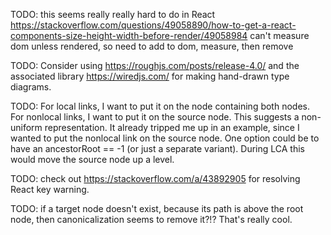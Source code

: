 TODO: this seems really really hard to do in React
https://stackoverflow.com/questions/49058890/how-to-get-a-react-components-size-height-width-before-render/49058984
can't measure dom unless rendered, so need to add to dom, measure, then remove

TODO: Consider using https://roughjs.com/posts/release-4.0/ and the associated library
https://wiredjs.com/ for making hand-drawn type diagrams.

TODO: For local links, I want to put it on the node containing both nodes. For nonlocal links, I
want to put it on the source node. This suggests a non-uniform representation. It already tripped me
up in an example, since I wanted to put the nonlocal link on the source node. One option could be to
have an ancestorRoot == -1 (or just a separate variant). During LCA this would move the source node
up a level.

TODO: check out https://stackoverflow.com/a/43892905 for resolving React key warning.

TODO: if a target node doesn't exist, because its path is above the root node, then canonicalization seems to remove it?!? That's really cool.